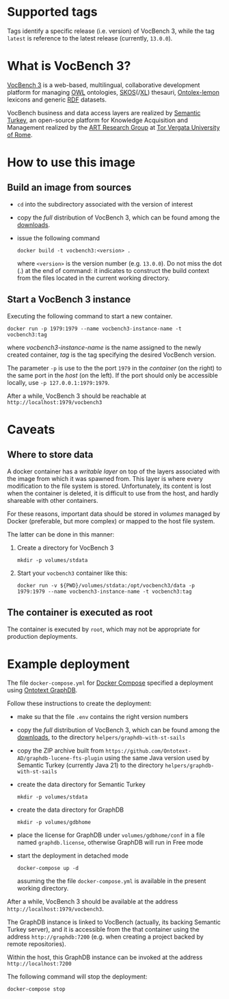 Supported tags
==============

Tags identify a specific release (i.e. version) of VocBench 3, while the tag `latest` is reference to the latest release (currently, `13.0.0`).

What is VocBench 3?
===================

[VocBench 3](https://vocbench.uniroma2.it/) is a web-based, multilingual, collaborative development platform for managing [OWL](https://www.w3.org/TR/owl2-overview/) ontologies, [SKOS](https://www.w3.org/TR/skos-reference/)(/[XL](https://www.w3.org/TR/skos-reference/skos-xl.html)) thesauri, [Ontolex-lemon](https://www.w3.org/2016/05/ontolex/) lexicons and generic [RDF](https://www.w3.org/RDF/) datasets.

VocBench business and data access layers are realized by [Semantic Turkey](https://semanticturkey.uniroma2.it/), an open-source platform for Knowledge Acquisition and Management realized by the [ART Research Group](https://art.uniroma2.it/) at [Tor Vergata University of Rome](https://www.uniroma2.it/).

How to use this image
=====================

Build an image from sources
---------------------------

* `cd` into the subdirectory associated with the version of interest
* copy the *full* distribution of VocBench 3, which can be found among the [downloads](https://bitbucket.org/art-uniroma2/vocbench3/downloads/).
* issue the following command

  `docker build -t vocbench3:<version> .`

  where `<version>` is the version number (e.g. `13.0.0`). Do not miss the dot (.) at the end of command: it indicates to construct the build context from the files located in the current working directory.

Start a VocBench 3 instance
---------------------------

Executing the following command to start a new container.

`docker run -p 1979:1979 --name vocbench3-instance-name -t vocbench3:tag`

where *vocbench3-instance-name* is the name assigned to the newly created container, *tag* is the tag specifying the desired VocBench version.

The parameter `-p` is use to the the port `1979` in the *container* (on the right) to the
same port in the *host* (on the left). If the port should only be accessible locally, use `-p 127.0.0.1:1979:1979`.

After a while, VocBench 3 should be reachable at `http://localhost:1979/vocbench3` 

Caveats
=======

Where to store data
-------------------

A docker container has a *writable layer* on top of the layers associated with the image from which it was spawned from. This layer is where every modification to the file system is stored. Unfortunately, its content is lost when the container is deleted, it is difficult to use from the host, and hardly shareable with other containers.

For these reasons, important data should be stored in *volumes* managed by Docker (preferable, but more complex) or mapped to the host file system.

The latter can be done in this manner:

1. Create a directory for VocBench 3

   `mkdir -p volumes/stdata`

2. Start your `vocbench3` container like this:

   `docker run -v ${PWD}/volumes/stdata:/opt/vocbench3/data -p 1979:1979 --name vocbench3-instance-name -t vocbench3:tag`

The container is executed as root
---------------------------------

The container is executed by `root`, which may not be appropriate for production deployments.


Example deployment
==================

The file `docker-compose.yml` for [Docker Compose](https://docs.docker.com/compose/) specified a deployment using [Ontotext GraphDB](http://graphdb.ontotext.com/).

Follow these instructions to create the deployment:
 * make su that the file `.env` contains the right version numbers
 * copy the *full* distribution of VocBench 3, which can be found among the [downloads](https://bitbucket.org/art-uniroma2/vocbench3/downloads/), to the directory `helpers/graphdb-with-st-sails`

 * copy the ZIP archive built from `https://github.com/Ontotext-AD/graphdb-lucene-fts-plugin` using the same Java version used by Semantic Turkey (currently Java 21) to the directory `helpers/graphdb-with-st-sails` 

 * create the data directory for Semantic Turkey
   
   `mkdir -p volumes/stdata`

 * create the data directory for GraphDB
   
   `mkdir -p volumes/gdbhome`

* place the license for GraphDB under `volumes/gdbhome/conf` in a file named `graphdb.license`, otherwise GraphDB will run in Free mode

* start the deployment in detached mode

  `docker-compose up -d`

  assuming the the file `docker-compose.yml` is available in the present working directory.

After a while, VocBench 3 should be available at the address `http://localhost:1979/vocbench3`.

The GraphDB instance is linked to VocBench (actually, its backing Semantic Turkey server), and it is accessible from the that container using the address `http://graphdb:7200` (e.g. when creating a project backed by remote repositories).

Within the host, this GraphDB instance can be invoked at the address `http://localhost:7200`

The following command will stop the deployment:

`docker-compose stop`
